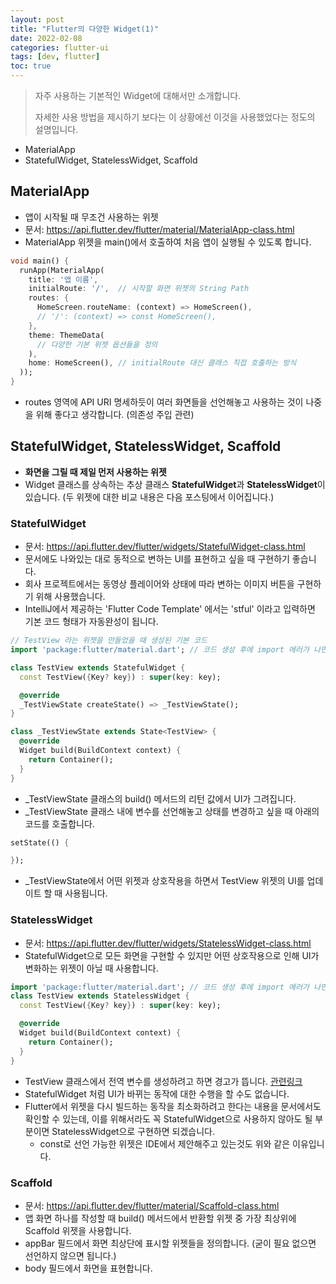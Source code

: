 ```yaml
---
layout: post
title: "Flutter의 다양한 Widget(1)"
date: 2022-02-08
categories: flutter-ui
tags: [dev, flutter]
toc: true
---
```


> 자주 사용하는 기본적인 Widget에 대해서만 소개합니다.
> 
> 자세한 사용 방법을 제시하기 보다는 이 상황에선 이것을 사용했었다는 정도의 설명입니다.

- MaterialApp
- StatefulWidget, StatelessWidget, Scaffold

## MaterialApp

- 앱이 시작될 때 무조건 사용하는 위젯
- 문서: https://api.flutter.dev/flutter/material/MaterialApp-class.html
- MaterialApp 위젯을 main()에서 호출하여 처음 앱이 실행될 수 있도록 합니다.

```dart
void main() {
  runApp(MaterialApp(
    title: '앱 이름',
    initialRoute: '/',  // 시작할 화면 위젯의 String Path
    routes: {
      HomeScreen.routeName: (context) => HomeScreen(),
      // '/': (context) => const HomeScreen(),
    },
    theme: ThemeData(
      // 다양한 기본 위젯 옵션들을 정의
    ),
    home: HomeScreen(), // initialRoute 대신 클래스 직접 호출하는 방식
  ));
}
```

- routes 영역에 API URI 명세하듯이 여러 화면들을 선언해놓고 사용하는 것이 나중을 위해 좋다고 생각합니다. (의존성 주입 관련)

## StatefulWidget, StatelessWidget, Scaffold
- **화면을 그릴 때 제일 먼저 사용하는 위젯**
- Widget 클래스를 상속하는 추상 클래스 **StatefulWidget**과 **StatelessWidget**이 있습니다. (두 위젯에 대한 비교 내용은 다음 포스팅에서 이어집니다.)

### StatefulWidget
- 문서: https://api.flutter.dev/flutter/widgets/StatefulWidget-class.html
- 문서에도 나와있는 대로 동적으로 변하는 UI를 표현하고 싶을 때 구현하기 좋습니다.
- 회사 프로젝트에서는 동영상 플레이어와 상태에 따라 변하는 이미지 버튼을 구현하기 위해 사용했습니다.
- IntelliJ에서 제공하는 'Flutter Code Template' 에서는 'stful' 이라고 입력하면 기본 코드 형태가 자동완성이 됩니다.

```dart
// TestView 라는 위젯을 만들었을 때 생성된 기본 코드
import 'package:flutter/material.dart'; // 코드 생성 후에 import 에러가 나면 material로 import 해주세요.

class TestView extends StatefulWidget {
  const TestView({Key? key}) : super(key: key);

  @override
  _TestViewState createState() => _TestViewState();
}

class _TestViewState extends State<TestView> {
  @override
  Widget build(BuildContext context) {
    return Container();
  }
}

```

- _TestViewState 클래스의 build() 메서드의 리턴 값에서 UI가 그려집니다.
- _TestViewState 클래스 내에 변수를 선언해놓고 상태를 변경하고 싶을 때 아래의 코드를 호출합니다.

```dart
setState(() {

});
```

- _TestViewState에서 어떤 위젯과 상호작용을 하면서 TestView 위젯의 UI를 업데이트 할 때 사용됩니다.

### StatelessWidget
- 문서: https://api.flutter.dev/flutter/widgets/StatelessWidget-class.html
- StatefulWidget으로 모든 화면을 구현할 수 있지만 어떤 상호작용으로 인해 UI가 변화하는 위젯이 아닐 때 사용합니다.

```dart
import 'package:flutter/material.dart'; // 코드 생성 후에 import 에러가 나면 material로 import 해주세요.
class TestView extends StatelessWidget {
  const TestView({Key? key}) : super(key: key);

  @override
  Widget build(BuildContext context) {
    return Container();
  }
}
```

- TestView 클래스에서 전역 변수를 생성하려고 하면 경고가 뜹니다. [관련링크](https://dart.dev/tools/diagnostic-messages?utm_source=dartdev&utm_medium=redir&utm_id=diagcode&utm_content=must_be_immutable#must_be_immutable)
- StatefulWidget 처럼 UI가 바뀌는 동작에 대한 수행을 할 수도 없습니다.
- Flutter에서 위젯을 다시 빌드하는 동작을 최소화하려고 한다는 내용을 문서에서도 확인할 수 있는데, 이를 위해서라도 꼭 StatefulWidget으로 사용하지 않아도 될 부분이면 StatelessWidget으로 구현하면 되겠습니다.
    - const로 선언 가능한 위젯은 IDE에서 제안해주고 있는것도 위와 같은 이유입니다.

### Scaffold
- 문서: https://api.flutter.dev/flutter/material/Scaffold-class.html
- 앱 화면 하나를 작성할 때 build() 메서드에서 반환할 위젯 중 가장 최상위에 Scaffold 위젯을 사용합니다.
- appBar 필드에서 화면 최상단에 표시할 위젯들을 정의합니다. (굳이 필요 없으면 선언하지 않으면 됩니다.)
- body 필드에서 화면을 표현합니다.